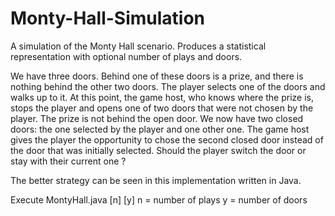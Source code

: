 # Monty-Hall-Simulation
A simulation of the Monty Hall scenario. Produces a statistical representation with optional number of plays and doors. 

We have three doors.
Behind one of these doors is a prize, and there is nothing behind the other two doors. The player selects one of the doors and
walks up to it. At this point, the game host, who knows where the prize is, stops the player and opens one of two doors that
were not chosen by the player. The prize is not behind the open door. We now have two closed doors: the one selected by the
player and one other one. The game host gives the player the opportunity to chose the second closed door instead of the door
that was initially selected. Should the player switch the door or stay with their current one ? 

The better strategy can be seen in this implementation written in Java. 

Execute MontyHall.java [n] [y]
n = number of plays
y = number of doors 
